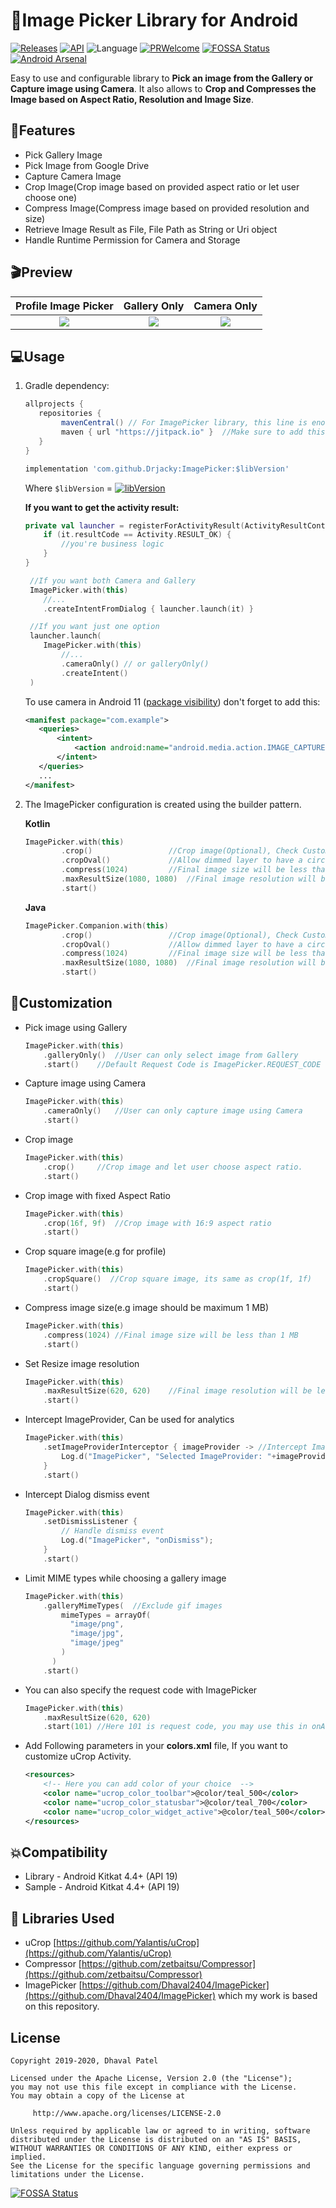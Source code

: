 # 📸Image Picker Library for Android

[![Releases](https://img.shields.io/github/release/drjacky/imagePicker/all.svg?style=flat-square)](https://github.com/drjacky/ImagePicker/releases)
[![API](https://img.shields.io/badge/API-19%2B-brightgreen.svg?style=flat)](https://android-arsenal.com/api?level=19)
![Language](https://img.shields.io/badge/language-Kotlin-orange.svg)
[![PRWelcome](https://img.shields.io/badge/PRs-welcome-brightgreen.svg)](https://github.com/Drjacky/ImagePicker/pulls)
[![FOSSA Status](https://app.fossa.com/api/projects/git%2Bgithub.com%2FDrjacky%2FImagePicker.svg?type=shield)](https://app.fossa.com/projects/git%2Bgithub.com%2FDrjacky%2FImagePicker?ref=badge_shield)
[![Android Arsenal](https://img.shields.io/badge/Android%20Arsenal-ImagePicker-green.svg?style=flat)](https://android-arsenal.com/details/1/8208)

Easy to use and configurable library to **Pick an image from the Gallery or Capture image using Camera**. It also allows to **Crop and Compresses the Image based on Aspect Ratio, Resolution and Image Size**.

## ‍🏍Features

* Pick Gallery Image
* Pick Image from Google Drive
* Capture Camera Image
* Crop Image(Crop image based on provided aspect ratio or let user choose one)
* Compress Image(Compress image based on provided resolution and size)
* Retrieve Image Result as File, File Path as String or Uri object
* Handle Runtime Permission for Camera and Storage

## 🎬Preview


   Profile Image Picker    |         Gallery Only      |       Camera Only        |
:-------------------------:|:-------------------------:|:-------------------------:
![](https://github.com/Drjacky/ImagePicker/blob/master/art/imagepicker_profile_demo.gif)  |  ![](https://github.com/Drjacky/ImagePicker/blob/master/art/imagepicker_gallery_demo.gif.gif)  |  ![](https://github.com/Drjacky/ImagePicker/blob/master/art/imagepicker_camera_demo.gif.gif)

## 💻Usage


1. Gradle dependency:

	```groovy
	allprojects {
	   repositories {
	      	mavenCentral() // For ImagePicker library, this line is enough. Although, it has been published on jitpack as well
           	maven { url "https://jitpack.io" }  //Make sure to add this in your project for uCrop - an internal library
	   }
	}
	```

    ```groovy
   implementation 'com.github.Drjacky:ImagePicker:$libVersion'
    ```
    Where `$libVersion` = [![libVersion](https://img.shields.io/github/release/drjacky/imagePicker/all.svg?style=flat-square)](https://github.com/drjacky/ImagePicker/releases)

    **If you want to get the activity result:**
   ```kotlin
   private val launcher = registerForActivityResult(ActivityResultContracts.StartActivityForResult()) {
       if (it.resultCode == Activity.RESULT_OK) {
           //you're business logic
       }
   }

    //If you want both Camera and Gallery
    ImagePicker.with(this)
       //...
       .createIntentFromDialog { launcher.launch(it) }

    //If you want just one option
    launcher.launch(
       ImagePicker.with(this)
           //...
           .cameraOnly() // or galleryOnly()
           .createIntent()
    )
    ```

    To use camera in Android 11 ([package visibility](https://developer.android.com/about/versions/11/privacy/package-visibility)) don't forget to add this:
    ```xml
    <manifest package="com.example">
       <queries>
           <intent>
               <action android:name="android.media.action.IMAGE_CAPTURE" />
           </intent>
       </queries>
       ...
    </manifest>
    ```

2. The ImagePicker configuration is created using the builder pattern.

	**Kotlin**
    
	```kotlin
    ImagePicker.with(this)
            .crop()	    			//Crop image(Optional), Check Customization for more option
            .cropOval()	    		//Allow dimmed layer to have a circle inside
            .compress(1024)			//Final image size will be less than 1 MB(Optional)
            .maxResultSize(1080, 1080)	//Final image resolution will be less than 1080 x 1080(Optional)
            .start()
    ```
    
    **Java**
    
    ```kotlin
    ImagePicker.Companion.with(this)
            .crop()	    			//Crop image(Optional), Check Customization for more option
            .cropOval()	    		//Allow dimmed layer to have a circle inside
            .compress(1024)			//Final image size will be less than 1 MB(Optional)
            .maxResultSize(1080, 1080)	//Final image resolution will be less than 1080 x 1080(Optional)
            .start()
    ```

## 🎨Customization

 *  Pick image using Gallery

	```kotlin
	ImagePicker.with(this)
		.galleryOnly()	//User can only select image from Gallery
		.start()	//Default Request Code is ImagePicker.REQUEST_CODE
    ```

 *  Capture image using Camera

	```kotlin
	ImagePicker.with(this)
		.cameraOnly()	//User can only capture image using Camera
		.start()
    ```
 *  Crop image
 		
    ```kotlin
    ImagePicker.with(this)
		.crop()	    //Crop image and let user choose aspect ratio.
		.start()
	```
 *  Crop image with fixed Aspect Ratio

    ```kotlin
    ImagePicker.with(this)
		.crop(16f, 9f)	//Crop image with 16:9 aspect ratio
		.start()
    ```
 *  Crop square image(e.g for profile)

     ```kotlin
     ImagePicker.with(this)
         .cropSquare()	//Crop square image, its same as crop(1f, 1f)
         .start()
    ```
 *  Compress image size(e.g image should be maximum 1 MB)

	```kotlin
    ImagePicker.with(this)
		.compress(1024)	//Final image size will be less than 1 MB
		.start()
    ```
 *  Set Resize image resolution

    ```kotlin
    ImagePicker.with(this)
		.maxResultSize(620, 620)	//Final image resolution will be less than 620 x 620
		.start()
    ```
 *  Intercept ImageProvider, Can be used for analytics

    ```kotlin
    ImagePicker.with(this)
        .setImageProviderInterceptor { imageProvider -> //Intercept ImageProvider
            Log.d("ImagePicker", "Selected ImageProvider: "+imageProvider.name)
        }
        .start()
    ```
 *  Intercept Dialog dismiss event

	```kotlin
    ImagePicker.with(this)
    	.setDismissListener {
    		// Handle dismiss event
    		Log.d("ImagePicker", "onDismiss");
    	}
    	.start()
    ```
 *  Limit MIME types while choosing a gallery image

    ```kotlin
    ImagePicker.with(this)
        .galleryMimeTypes(  //Exclude gif images
            mimeTypes = arrayOf(
              "image/png",
              "image/jpg",
              "image/jpeg"
            )
          )
        .start()
    ```

 *  You can also specify the request code with ImagePicker

    ```kotlin
    ImagePicker.with(this)
		.maxResultSize(620, 620)
		.start(101)	//Here 101 is request code, you may use this in onActivityResult
    ```

 *  Add Following parameters in your **colors.xml** file, If you want to customize uCrop Activity.

    ```xml
    <resources>
        <!-- Here you can add color of your choice  -->
        <color name="ucrop_color_toolbar">@color/teal_500</color>
        <color name="ucrop_color_statusbar">@color/teal_700</color>
        <color name="ucrop_color_widget_active">@color/teal_500</color>
    </resources>
    ```

## 💥Compatibility

  * Library - Android Kitkat 4.4+ (API 19)
  * Sample - Android Kitkat 4.4+ (API 19)

## 📃 Libraries Used
* uCrop [https://github.com/Yalantis/uCrop](https://github.com/Yalantis/uCrop)
* Compressor [https://github.com/zetbaitsu/Compressor](https://github.com/zetbaitsu/Compressor)
* ImagePicker [https://github.com/Dhaval2404/ImagePicker](https://github.com/Dhaval2404/ImagePicker) which my work is based on this repository.

## License

    Copyright 2019-2020, Dhaval Patel

    Licensed under the Apache License, Version 2.0 (the "License");
    you may not use this file except in compliance with the License.
    You may obtain a copy of the License at

         http://www.apache.org/licenses/LICENSE-2.0

    Unless required by applicable law or agreed to in writing, software
    distributed under the License is distributed on an "AS IS" BASIS,
    WITHOUT WARRANTIES OR CONDITIONS OF ANY KIND, either express or implied.
    See the License for the specific language governing permissions and
    limitations under the License.

[![FOSSA Status](https://app.fossa.com/api/projects/git%2Bgithub.com%2FDrjacky%2FImagePicker.svg?type=large)](https://app.fossa.com/projects/git%2Bgithub.com%2FDrjacky%2FImagePicker?ref=badge_large)